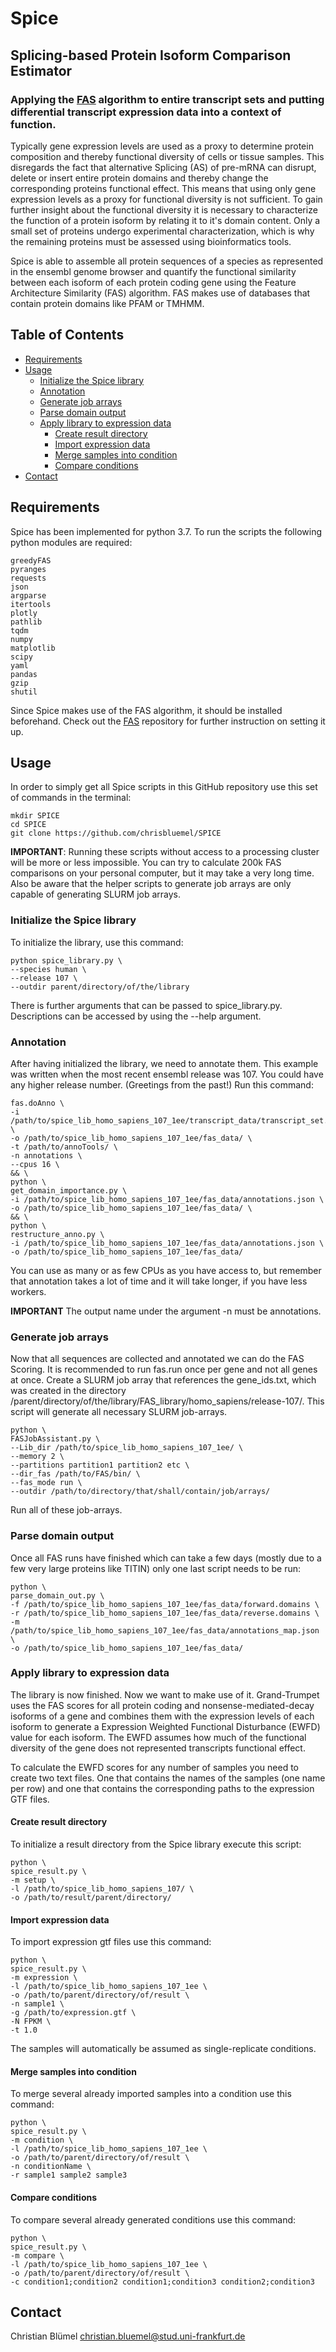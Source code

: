 # Spice
## Splicing-based Protein Isoform Comparison Estimator
### Applying the [FAS](https://github.com/BIONF/FAS) algorithm to entire transcript sets and putting differential transcript expression data into a context of function.

Typically gene expression levels are used as a proxy to determine protein composition and thereby functional diversity of cells or tissue samples. This disregards the fact that alternative Splicing (AS) of pre-mRNA can disrupt, delete or insert entire protein domains and thereby change the corresponding proteins functional effect. This means that using only gene expression levels as a proxy for functional diversity is not sufficient. To gain further insight about the functional diversity it is necessary to characterize the function of a protein isoform by relating it to it's domain content. Only a small set of proteins undergo experimental characterization, which is why the remaining proteins must be assessed using bioinformatics tools.

Spice is able to assemble all protein sequences of a species as represented in the ensembl genome browser and quantify the functional similarity between each isoform of each protein coding gene using the Feature Architecture Similarity (FAS) algorithm. FAS makes use of databases that contain protein domains like PFAM or TMHMM.

## Table of Contents
* [Requirements](#requirements)
* [Usage](#usage)
  * [Initialize the Spice library](#initialize-the-spice-library)
  * [Annotation](#annotation)
  * [Generate job arrays](#generate-job-arrays)
  * [Parse domain output](#parse-domain-output)
  * [Apply library to expression data](#apply-library-to-expression-data)
    * [Create result directory](#create-result-directory)
    * [Import expression data](#import-expression-data)
    * [Merge samples into condition](#merge-samples-into-condition)
    * [Compare conditions](#compare-conditions)
* [Contact](#contact)

## Requirements

Spice has been implemented for python 3.7. To run the scripts the following python modules are required:

```
greedyFAS
pyranges
requests
json
argparse
itertools
plotly
pathlib
tqdm
numpy
matplotlib
scipy
yaml
pandas
gzip
shutil
```

Since Spice makes use of the FAS algorithm, it should be installed beforehand. Check out the [FAS](https://github.com/BIONF/FAS) repository for further instruction on setting it up.

## Usage

In order to simply get all Spice scripts in this GitHub repository use this set of commands in the terminal:

```
mkdir SPICE
cd SPICE
git clone https://github.com/chrisbluemel/SPICE
```

**IMPORTANT**: Running these scripts without access to a processing cluster will be more or less impossible. You can try to calculate 200k FAS comparisons on your personal computer, but it may take a very long time. Also be aware that the helper scripts to generate job arrays are only capable of generating SLURM job arrays.

### Initialize the Spice library

To initialize the library, use this command:

```
python spice_library.py \
--species human \
--release 107 \
--outdir parent/directory/of/the/library
```

There is further arguments that can be passed to spice_library.py. Descriptions can be accessed by using the --help argument.

### Annotation

After having initialized the library, we need to annotate them. This example was written when the most recent ensembl release was 107. You could have any higher release number. (Greetings from the past!) Run this command: 

```
fas.doAnno \
-i /path/to/spice_lib_homo_sapiens_107_1ee/transcript_data/transcript_set.fasta \
-o /path/to/spice_lib_homo_sapiens_107_1ee/fas_data/ \
-t /path/to/annoTools/ \
-n annotations \
--cpus 16 \
&& \
python \
get_domain_importance.py \
-i /path/to/spice_lib_homo_sapiens_107_1ee/fas_data/annotations.json \
-o /path/to/spice_lib_homo_sapiens_107_1ee/fas_data/ \
&& \
python \
restructure_anno.py \
-i /path/to/spice_lib_homo_sapiens_107_1ee/fas_data/annotations.json \
-o /path/to/spice_lib_homo_sapiens_107_1ee/fas_data/
```

You can use as many or as few CPUs as you have access to, but remember that annotation takes a lot of time and it will take longer, if you have less workers.

**IMPORTANT** The output name under the argument -n must be annotations.

### Generate job arrays

Now that all sequences are collected and annotated we can do the FAS Scoring. It is recommended to run fas.run once per gene and not all genes at once. Create a SLURM job array that references the gene_ids.txt, which was created in the directory /parent/directory/of/the/library/FAS_library/homo_sapiens/release-107/. This script will generate all necessary SLURM job-arrays.

```
python \
FASJobAssistant.py \
--Lib_dir /path/to/spice_lib_homo_sapiens_107_1ee/ \
--memory 2 \
--partitions partition1 partition2 etc \
--dir_fas /path/to/FAS/bin/ \
--fas_mode run \
--outdir /path/to/directory/that/shall/contain/job/arrays/
```

Run all of these job-arrays.

### Parse domain output

Once all FAS runs have finished which can take a few days (mostly due to a few very large proteins like TITIN) only one last script needs to be run:

```
python \
parse_domain_out.py \
-f /path/to/spice_lib_homo_sapiens_107_1ee/fas_data/forward.domains \
-r /path/to/spice_lib_homo_sapiens_107_1ee/fas_data/reverse.domains \
-m /path/to/spice_lib_homo_sapiens_107_1ee/fas_data/annotations_map.json \
-o /path/to/spice_lib_homo_sapiens_107_1ee/fas_data/
```


### Apply library to expression data

The library is now finished. Now we want to make use of it. Grand-Trumpet uses the FAS scores for all protein coding   and nonsense-mediated-decay isoforms of a gene and combines them with the expression levels of each isoform to generate a Expression Weighted Functional Disturbance (EWFD) value for each isoform. The EWFD assumes how much of the functional diversity of the gene does not represented transcripts functional effect. 

To calculate the EWFD scores for any number of samples you need to create two text files. One that contains the names of the samples (one name per row) and one that contains the corresponding paths to the expression GTF files.

#### Create result directory

To initialize a result directory from the Spice library execute this script:

```
python \
spice_result.py \
-m setup \
-l /path/to/spice_lib_homo_sapiens_107/ \
-o /path/to/result/parent/directory/
```

#### Import expression data
To import expression gtf files use this command:

```
python \
spice_result.py \
-m expression \
-l /path/to/spice_lib_homo_sapiens_107_1ee \
-o /path/to/parent/directory/of/result \
-n sample1 \
-g /path/to/expression.gtf \
-N FPKM \
-t 1.0
```

The samples will automatically be assumed as single-replicate conditions.

#### Merge samples into condition

To merge several already imported samples into a condition use this command:

```
python \
spice_result.py \
-m condition \
-l /path/to/spice_lib_homo_sapiens_107_1ee \
-o /path/to/parent/directory/of/result \
-n conditionName \
-r sample1 sample2 sample3
```

#### Compare conditions

To compare several already generated conditions use this command:

```
python \
spice_result.py \
-m compare \
-l /path/to/spice_lib_homo_sapiens_107_1ee \
-o /path/to/parent/directory/of/result \
-c condition1;condition2 condition1;condition3 condition2;condition3
```

## Contact

Christian Blümel christian.bluemel@stud.uni-frankfurt.de
